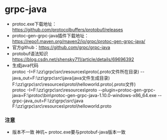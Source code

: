 # grpc-java
- protoc.exe下载地址：https://github.com/protocolbuffers/protobuf/releases
- protoc-gen-grpc-java插件下载地址：https://repo1.maven.org/maven2/io/grpc/protoc-gen-grpc-java/
- 官方github：https://github.com/grpc/grpc-java
- protobuf语法知识  https://blog.csdn.net/shensky711/article/details/69696392 
- 生成java代码  
protoc -I=F:\zz\grpc\src\resources\proto(.proto文件所在目录) --java_out=F:\zz\grpc\src\java(java文件生成目录) F:\zz\grpc\src\resources\proto\helloworld.proto(.proto文件)  
protoc -I=F:\zz\grpc\src\resources\proto --plugin=protoc-gen-grpc-java=F:\protoc\bin\protoc-gen-grpc-java-1.10.0-windows-x86_64.exe --grpc-java_out=F:\zz\grpc\src\java F:\zz\grpc\src\resources\proto\helloworld.proto
### 注意
- 版本不一致 神坑~ protoc.exe要与protobuf-java版本一致
